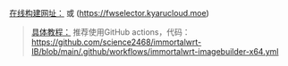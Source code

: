 [在线构建网址：](https://firmware-selector.immortalwrt.org) 或 (https://fwselector.kyarucloud.moe)
> [具体教程：](https://github.com/1715173329/blog/issues/9)
推荐使用GitHub actions，代码：<https://github.com/science2468/immortalwrt-IB/blob/main/.github/workflows/immortalwrt-imagebuilder-x64.yml>
